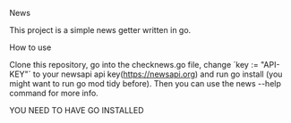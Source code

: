 News

This project is a simple news getter written in go.

How to use

Clone this repository, go into the checknews.go file, change ´key := "API-KEY"´ to your newsapi api key(https://newsapi.org) and run go install (you might want to run go mod tidy before).
Then you can use the news --help command for more info.

YOU NEED TO HAVE GO INSTALLED
